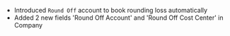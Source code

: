 - Introduced `Round Off` account to book rounding loss automatically 
- Added 2 new fields 'Round Off Account' and 'Round Off Cost Center' in Company
